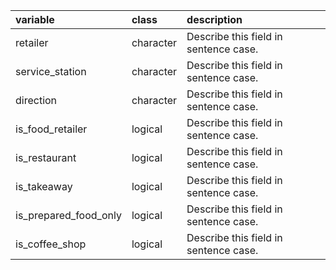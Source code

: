 |variable              |class     |description                           |
|:---------------------|:---------|:-------------------------------------|
|retailer              |character |Describe this field in sentence case. |
|service_station       |character |Describe this field in sentence case. |
|direction             |character |Describe this field in sentence case. |
|is_food_retailer      |logical   |Describe this field in sentence case. |
|is_restaurant         |logical   |Describe this field in sentence case. |
|is_takeaway           |logical   |Describe this field in sentence case. |
|is_prepared_food_only |logical   |Describe this field in sentence case. |
|is_coffee_shop        |logical   |Describe this field in sentence case. |
